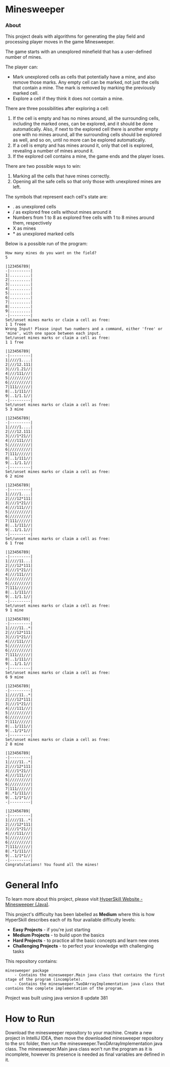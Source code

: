 # Minesweeper

### About

This project deals with algorithms for generating the play field and processing player moves in 
the game Minesweeper.

The game starts with an unexplored minefield that has a user-defined number of mines.

The player can:
- Mark unexplored cells as cells that potentially have a mine, and also remove those marks. 
Any empty cell can be marked, not just the cells that contain a mine. 
The mark is removed by marking the previously marked cell.
- Explore a cell if they think it does not contain a mine.

There are three possibilities after exploring a cell:

1. If the cell is empty and has no mines around, all the surrounding cells, 
including the marked ones, can be explored, and it should be done automatically. 
Also, if next to the explored cell there is another empty one with no mines around, 
all the surrounding cells should be explored as well, and so on, until no more can be explored automatically.
2. If a cell is empty and has mines around it, only that cell is explored, revealing a number of mines around it.
3. If the explored cell contains a mine, the game ends and the player loses.

There are two possible ways to win:

1. Marking all the cells that have mines correctly.
2. Opening all the safe cells so that only those with unexplored mines are left.

The symbols that represent each cell's state are:

- . as unexplored cells
- / as explored free cells without mines around it
- Numbers from 1 to 8 as explored free cells with 1 to 8 mines around them, respectively
- X as mines
- \* as unexplored marked cells

Below is a possible run of the program:

    How many mines do you want on the field?
    5

    |123456789|
    -|---------|
    1|.........|
    2|.........|
    3|.........|
    4|.........|
    5|.........|
    6|.........|
    7|.........|
    8|.........|
    9|.........|
    -|---------|
    Set/unset mines marks or claim a cell as free:
    1 1 freee
    Wrong Input! Please input two numbers and a command, either 'free' or 'mine', with one space between each input.
    Set/unset mines marks or claim a cell as free:
    1 1 free

    |123456789|
    -|---------|
    1|////1....|
    2|///12.111|
    3|///1.21//|
    4|///111///|
    5|/////////|
    6|/////////|
    7|111//////|
    8|..1/111//|
    9|..1/1.1//|
    -|---------|
    Set/unset mines marks or claim a cell as free:
    5 3 mine

    |123456789|
    -|---------|
    1|////1....|
    2|///12.111|
    3|///1*21//|
    4|///111///|
    5|/////////|
    6|/////////|
    7|111//////|
    8|..1/111//|
    9|..1/1.1//|
    -|---------|
    Set/unset mines marks or claim a cell as free:
    6 2 mine

    |123456789|
    -|---------|
    1|////1....|
    2|///12*111|
    3|///1*21//|
    4|///111///|
    5|/////////|
    6|/////////|
    7|111//////|
    8|..1/111//|
    9|..1/1.1//|
    -|---------|
    Set/unset mines marks or claim a cell as free:
    6 1 free

    |123456789|
    -|---------|
    1|////11...|
    2|///12*111|
    3|///1*21//|
    4|///111///|
    5|/////////|
    6|/////////|
    7|111//////|
    8|..1/111//|
    9|..1/1.1//|
    -|---------|
    Set/unset mines marks or claim a cell as free:
    9 1 mine

    |123456789|
    -|---------|
    1|////11..*|
    2|///12*111|
    3|///1*21//|
    4|///111///|
    5|/////////|
    6|/////////|
    7|111//////|
    8|..1/111//|
    9|..1/1.1//|
    -|---------|
    Set/unset mines marks or claim a cell as free:
    6 9 mine

    |123456789|
    -|---------|
    1|////11..*|
    2|///12*111|
    3|///1*21//|
    4|///111///|
    5|/////////|
    6|/////////|
    7|111//////|
    8|..1/111//|
    9|..1/1*1//|
    -|---------|
    Set/unset mines marks or claim a cell as free:
    2 8 mine
    
    |123456789|
    -|---------|
    1|////11..*|
    2|///12*111|
    3|///1*21//|
    4|///111///|
    5|/////////|
    6|/////////|
    7|111//////|
    8|.*1/111//|
    9|..1/1*1//|
    -|---------|

    |123456789|
    -|---------|
    1|////11..*|
    2|///12*111|
    3|///1*21//|
    4|///111///|
    5|/////////|
    6|/////////|
    7|111//////|
    8|.*1/111//|
    9|..1/1*1//|
    -|---------|
    Congratulations! You found all the mines!

# General Info

To learn more about this project, please visit
[HyperSkill Website - Minesweeper (Java)](https://hyperskill.org/projects/77).

This project's difficulty has been labelled as __Medium__ where this is how
HyperSkill describes each of its four available difficulty levels:

- __Easy Projects__ - if you're just starting
- __Medium Projects__ - to build upon the basics
- __Hard Projects__ - to practice all the basic concepts and learn new ones
- __Challenging Projects__ - to perfect your knowledge with challenging tasks

This repository contains:

    minesweeper package
        - Contains the minesweeper.Main java class that contains the first stage of the program (incomplete).
        - Contains the minesweeper.TwoDArrayImplementation java class that contains the complete implementation of the program.

Project was built using java version 8 update 381

# How to Run

Download the minesweeper repository to your machine. Create a new project in IntelliJ IDEA, then move the downloaded 
minesweeper repository to the src folder, then run the minesweeper.TwoDArrayImplementation java class.
The minesweeper.Main java class won't run the program as it is incomplete, however its presence is needed as final variables 
are defined in it.
